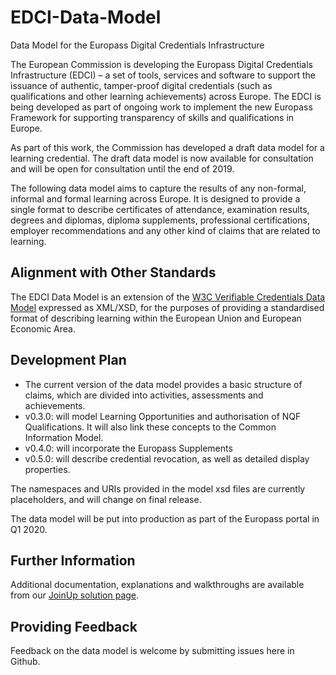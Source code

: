 # EDCI-Data-Model
Data Model for the Europass Digital Credentials Infrastructure

<p>The European Commission is developing the Europass Digital Credentials Infrastructure (EDCI) – a set of tools, services and software to support the issuance of authentic, tamper-proof digital credentials (such as qualifications and other learning achievements) across Europe. The EDCI is being developed as part of ongoing work to implement the new Europass Framework for supporting transparency of skills and qualifications in Europe.</p>

<p>As part of this work, the Commission has developed a draft data model for a learning credential. The draft data model is now available for consultation and will be open for consultation until the end of 2019.</p>

<p>The following data model aims to capture the results of any non-formal, informal and formal learning across Europe. It is designed to provide a single format to describe certificates of attendance, examination results, degrees and diplomas, diploma supplements, professional certifications, employer recommendations and any other kind of claims that are related to learning.</p>

## Alignment with Other Standards
The EDCI Data Model is an extension of the [W3C Verifiable Credentials Data Model](https://github.com/w3c/vc-data-model) expressed as XML/XSD, for the purposes of providing a standardised format of describing learning within the European Union and European Economic Area.

## Development Plan
* The current version of the data model provides a basic structure of claims, which are divided into activities, assessments and achievements.
* v0.3.0: will model Learning Opportunities and authorisation of NQF Qualifications. It will also link these concepts to the Common Information Model.
* v0.4.0: will incorporate the Europass Supplements
* v0.5.0: will describe credential revocation, as well as detailed display properties.

The namespaces and URIs provided in the model xsd files are currently placeholders, and will change on final release.

<p>The data model will be put into production as part of the Europass portal in Q1 2020.</p>

## Further Information
Additional documentation, explanations and walkthroughs are available from our [JoinUp solution page](https://joinup.ec.europa.eu/solution/european-digital-credentials-infrastructure-data-model/release/020).

## Providing Feedback
Feedback on the data model is welcome by submitting issues here in Github.
